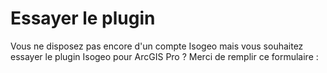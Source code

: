# Essayer le plugin

Vous ne disposez pas encore d'un compte Isogeo mais vous souhaitez essayer le plugin Isogeo pour ArcGIS Pro ? Merci de remplir ce formulaire :

<div class="pipedriveWebForms" data-pd-webforms="https://webforms.pipedrive.com/f/aDWZpUpf9aOQpurerNLTxOnDYCdc8CGJe1Zgl0gkqUry003XowHEloMO1FXUqL"><script src="https://webforms.pipedrive.com/f/loader"></script></div>